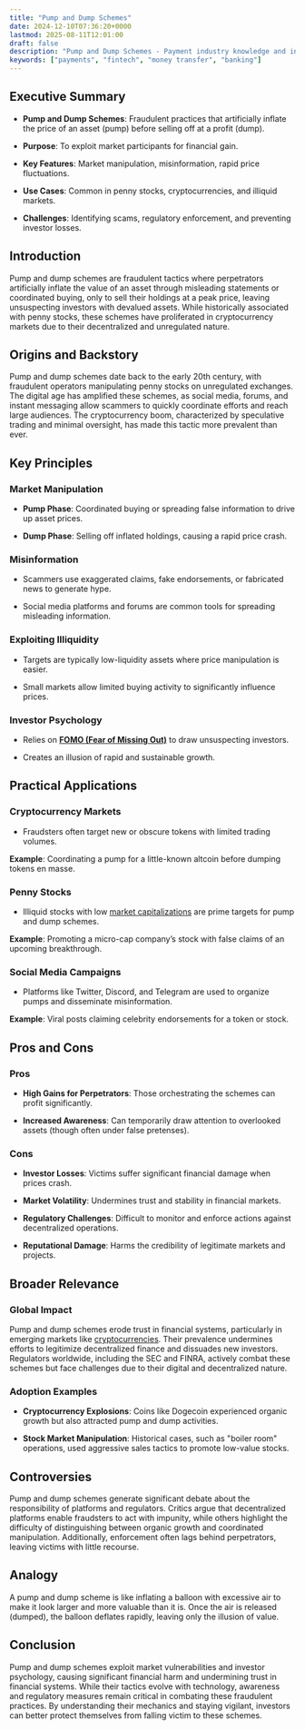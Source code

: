 ```yaml
---
title: "Pump and Dump Schemes"
date: 2024-12-10T07:36:20+0000
lastmod: 2025-08-11T12:01:00
draft: false
description: "Pump and Dump Schemes - Payment industry knowledge and insights"
keywords: ["payments", "fintech", "money transfer", "banking"]
---
```


## Executive Summary

- **Pump and Dump Schemes**: Fraudulent practices that artificially inflate the price of an asset (pump) before selling off at a profit (dump).

- **Purpose**: To exploit market participants for financial gain.

- **Key Features**: Market manipulation, misinformation, rapid price fluctuations.

- **Use Cases**: Common in penny stocks, cryptocurrencies, and illiquid markets.

- **Challenges**: Identifying scams, regulatory enforcement, and preventing investor losses.

## Introduction

Pump and dump schemes are fraudulent tactics where perpetrators artificially inflate the value of an asset through misleading statements or coordinated buying, only to sell their holdings at a peak price, leaving unsuspecting investors with devalued assets. While historically associated with penny stocks, these schemes have proliferated in cryptocurrency markets due to their decentralized and unregulated nature.

## Origins and Backstory

Pump and dump schemes date back to the early 20th century, with fraudulent operators manipulating penny stocks on unregulated exchanges. The digital age has amplified these schemes, as social media, forums, and instant messaging allow scammers to quickly coordinate efforts and reach large audiences. The cryptocurrency boom, characterized by speculative trading and minimal oversight, has made this tactic more prevalent than ever.

## Key Principles

### Market Manipulation

- **Pump Phase**: Coordinated buying or spreading false information to drive up asset prices.

- **Dump Phase**: Selling off inflated holdings, causing a rapid price crash.

### Misinformation

- Scammers use exaggerated claims, fake endorsements, or fabricated news to generate hype.

- Social media platforms and forums are common tools for spreading misleading information.

### Exploiting Illiquidity

- Targets are typically low-liquidity assets where price manipulation is easier.

- Small markets allow limited buying activity to significantly influence prices.

### Investor Psychology

- Relies on **[FOMO (Fear of Missing Out)](https://faisalkhanllc.xyz/resources/payments-wiki/f/fomo-fear-of-missing-out/)** to draw unsuspecting investors.

- Creates an illusion of rapid and sustainable growth.

## Practical Applications

### Cryptocurrency Markets

- Fraudsters often target new or obscure tokens with limited trading volumes.

**Example**: Coordinating a pump for a little-known altcoin before dumping tokens en masse.

### Penny Stocks

- Illiquid stocks with low [market capitalizations](https://faisalkhanllc.xyz/resources/payments-wiki/m/market-capitalization-market-cap/) are prime targets for pump and dump schemes.

**Example**: Promoting a micro-cap company’s stock with false claims of an upcoming breakthrough.

### Social Media Campaigns

- Platforms like Twitter, Discord, and Telegram are used to organize pumps and disseminate misinformation.

**Example**: Viral posts claiming celebrity endorsements for a token or stock.

## Pros and Cons

### Pros

- **High Gains for Perpetrators**: Those orchestrating the schemes can profit significantly.

- **Increased Awareness**: Can temporarily draw attention to overlooked assets (though often under false pretenses).

### Cons

- **Investor Losses**: Victims suffer significant financial damage when prices crash.

- **Market Volatility**: Undermines trust and stability in financial markets.

- **Regulatory Challenges**: Difficult to monitor and enforce actions against decentralized operations.

- **Reputational Damage**: Harms the credibility of legitimate markets and projects.

## Broader Relevance

### Global Impact

Pump and dump schemes erode trust in financial systems, particularly in emerging markets like [cryptocurrencies](https://faisalkhanllc.xyz/resources/payments-wiki/c/cryptocurrency/). Their prevalence undermines efforts to legitimize decentralized finance and dissuades new investors. Regulators worldwide, including the SEC and FINRA, actively combat these schemes but face challenges due to their digital and decentralized nature.

### Adoption Examples

- **Cryptocurrency Explosions**: Coins like Dogecoin experienced organic growth but also attracted pump and dump activities.

- **Stock Market Manipulation**: Historical cases, such as "boiler room" operations, used aggressive sales tactics to promote low-value stocks.

## Controversies

Pump and dump schemes generate significant debate about the responsibility of platforms and regulators. Critics argue that decentralized platforms enable fraudsters to act with impunity, while others highlight the difficulty of distinguishing between organic growth and coordinated manipulation. Additionally, enforcement often lags behind perpetrators, leaving victims with little recourse.

## Analogy

A pump and dump scheme is like inflating a balloon with excessive air to make it look larger and more valuable than it is. Once the air is released (dumped), the balloon deflates rapidly, leaving only the illusion of value.

## Conclusion

Pump and dump schemes exploit market vulnerabilities and investor psychology, causing significant financial harm and undermining trust in financial systems. While their tactics evolve with technology, awareness and regulatory measures remain critical in combating these fraudulent practices. By understanding their mechanics and staying vigilant, investors can better protect themselves from falling victim to these schemes.
